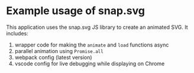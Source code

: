 # Example usage of snap.svg

This application uses the snap.svg JS library to create an animated SVG.
It includes:

1. wrapper code for making the `animate` and `load` functions async
1. parallel animation using `Promise.all`
1. webpack config (latest version)
1. vscode config for live debugging while displaying on Chrome
